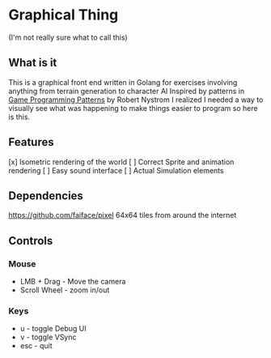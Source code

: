# Graphical Thing
(I'm not really sure what to call this)

## What is it
This is a graphical front end written in Golang for exercises involving anything from terrain generation to character AI
Inspired by patterns in [Game Programming Patterns](https://gameprogrammingpatterns.com/) by Robert Nystrom
I realized I needed a way to visually see what was happening to make things easier to program so here is this.


## Features
[x] Isometric rendering of the world
[ ] Correct Sprite and animation rendering
[ ] Easy sound interface
[ ] Actual Simulation elements

## Dependencies
https://github.com/faiface/pixel
64x64 tiles from around the internet





## Controls

### Mouse
- LMB + Drag - Move the camera
- Scroll Wheel - zoom in/out

### Keys
- u - toggle Debug UI
- v - toggle VSync
- esc - quit
